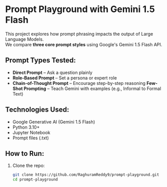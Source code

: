 #  Prompt Playground with Gemini 1.5 Flash

This project explores how prompt phrasing impacts the output of Large Language Models.  
We compare **three core prompt styles** using Google's Gemini 1.5 Flash API.

## Prompt Types Tested:
- **Direct Prompt** – Ask a question plainly
- **Role-Based Prompt** – Set a persona or expert role
- **Chain-of-Thought Prompt** – Encourage step-by-step reasoning
**Few-Shot Prompting** – Teach Gemini with examples (e.g., Informal to Formal Text)

## Technologies Used:
- Google Generative AI (Gemini 1.5 Flash)
- Python 3.10+
- Jupyter Notebook
- Prompt files (.txt)

## How to Run:
1. Clone the repo:
   ```bash
   git clone https://github.com/RaghuramReddy9/prompt-playground.git
   cd prompt-playground
